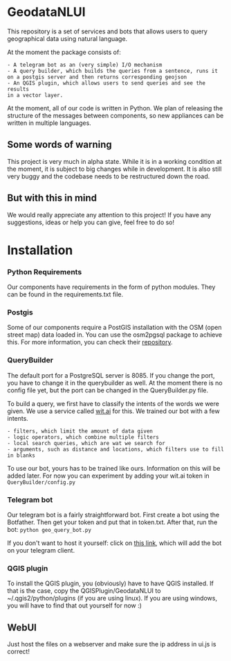 # GeodataNLUI

This repository is a set of services and bots that allows users to query geographical data using natural language.

At the moment the package consists of:

    - A telegram bot as an (very simple) I/O mechanism
    - A query builder, which builds the queries from a sentence, runs it on a postgis server and then returns corresponding geojson
    - An QGIS plugin, which allows users to send queries and see the results
    in a vector layer.

At the moment, all of our code is written in Python. We plan of releasing the structure of the messages between components, so new appliances can be written in multiple languages.

## Some words of warning

This project is very much in alpha state. While it is in a working condition at the moment, it is subject to big changes while in development. It is also still very buggy and the codebase needs to be restructured down the road.

## But with this in mind

We would really appreciate any attention to this project! If you have any suggestions, ideas or help you can give, feel free to do so!


# Installation

### Python Requirements

Our components have requirements in the form of python modules. They can be found in the requirements.txt file.

### Postgis
Some of our components require a PostGIS installation with the OSM (open street map) data loaded in. You can  use the osm2pgsql package to achieve this. For more information, you can check their [repository](https://github.com/openstreetmap/osm2pgsql).

### QueryBuilder

The default port for a PostgreSQL server is 8085. If you change the port, you have to change it in the querybuilder as well. At the moment there is no config file yet, but the port can be changed in the QueryBuilder.py file.

To build a query, we first have to classify the intents of the words we were given. We use a service called [wit.ai](wit.ai) for this. We trained our bot with a few intents.

    - filters, which limit the amount of data given
    - logic operators, which combine multiple filters
    - local search queries, which are wat we search for
    - arguments, such as distance and locations, which filters use to fill in blanks

To use our bot, yours has to be trained like ours. Information on this will be added later. For now you can experiment by adding your wit.ai token in ```QueryBuilder/config.py```

### Telegram bot

Our telegram bot is a fairly straightforward bot. First create a bot using the Botfather. Then get your token and put that in token.txt.
After that, run the bot: ```python geo_query_bot.py```

If you don't want to host it yourself: click on [this link](https://telegram.me/geo_query_bot), which will add the bot on your telegram client.


### QGIS plugin

To install the QGIS plugin, you (obviously) have to have QGIS installed. If that is the case, copy the QGISPlugin/GeodataNLUI to ~/.qgis2/python/plugins (if you are using linux). If you are using windows, you will have to find that out yourself for now :)

## WebUI

Just host the files on a webserver and make sure the ip address in ui.js is correct!
